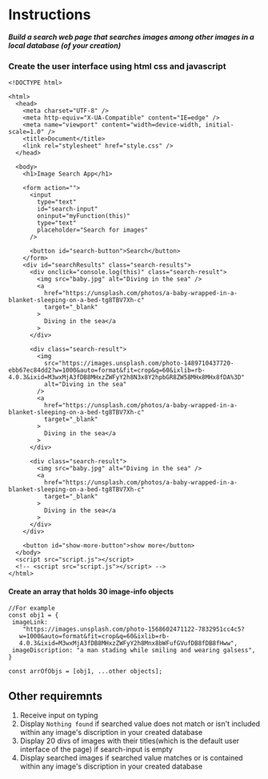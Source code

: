 # Instructions
***Build a search web page that searches images among other images in a local database (of your creation)***

### Create the user interface using html css and javascript
```
<!DOCTYPE html>

<html>
  <head>
    <meta charset="UTF-8" />
    <meta http-equiv="X-UA-Compatible" content="IE=edge" />
    <meta name="viewport" content="width=device-width, initial-scale=1.0" />
    <title>Document</title>
    <link rel="stylesheet" href="style.css" />
  </head>

  <body>
    <h1>Image Search App</h1>

    <form action="">
      <input
        type="text"
        id="search-input"
        oninput="myFunction(this)"
        type="text"
        placeholder="Search for images"
      />

      <button id="search-button">Search</button>
    </form>
    <div id="searchResults" class="search-results">
      <div onclick="console.log(this)" class="search-result">
        <img src="baby.jpg" alt="Diving in the sea" />
        <a
          href="https://unsplash.com/photos/a-baby-wrapped-in-a-blanket-sleeping-on-a-bed-tg8TBV7Xh-c"
          target="_blank"
        >
          Diving in the sea</a
        >
      </div>

      <div class="search-result">
        <img
          src="https://images.unsplash.com/photo-1489710437720-ebb67ec84dd2?w=1000&auto=format&fit=crop&q=60&ixlib=rb-4.0.3&ixid=M3wxMjA3fDB8MHxzZWFyY2h8N3x8Y2hpbGR8ZW58MHx8MHx8fDA%3D"
          alt="Diving in the sea"
        />
        <a
          href="https://unsplash.com/photos/a-baby-wrapped-in-a-blanket-sleeping-on-a-bed-tg8TBV7Xh-c"
          target="_blank"
        >
          Diving in the sea</a
        >
      </div>

      <div class="search-result">
        <img src="baby.jpg" alt="Diving in the sea" />
        <a
          href="https://unsplash.com/photos/a-baby-wrapped-in-a-blanket-sleeping-on-a-bed-tg8TBV7Xh-c"
          target="_blank"
        >
          Diving in the sea</a
        >
      </div>
    </div>

    <button id="show-more-button">show more</button>
  </body>
  <script src="script.js"></script>
  <!-- <script src="script.js"></script> -->
</html>

```

#### Create an array that holds 30 image-info objects
```
//For example
const obj1 = {
 imageLink:
    "https://images.unsplash.com/photo-1568602471122-7832951cc4c5?    
   w=1000&auto=format&fit=crop&q=60&ixlib=rb- 
   4.0.3&ixid=M3wxMjA3fDB8MHxzZWFyY2h8Mnx8bWFufGVufDB8fDB8fHww",
 imageDiscription: "a man stading while smiling and wearing galsess",
} 

const arrOfObjs = [obj1, ...other objects];
```

## Other requiremnts
 1. Receive input on typing
 2. Display ```Nothing found``` if searched value  does not match or isn't included within any image's discription in your created database
 3. Display 20 divs of images with their titles(which is the default user interface of the page) if search-input is empty
 4. Display searched images if searched value matches or is contained within any image's discription in your created database


